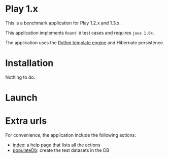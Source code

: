 Play 1.x
========

This is a benchmark application for Play 1.2.x and 1.3.x.

This application implements `Round 8` test cases and requires `java 1.6+`.

The application uses the [Rythm template engine]() and Hibernate persistence.

Installation
============
Nothing to do.

Launch
======

Extra urls
==========

For convenience, the application include the following actions: 
  - [index](): a help page that lists all the actions
  - [populateDb](): create the test datasets in the DB
